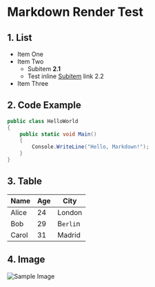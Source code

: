 # Markdown Render Test

## 1. List

- Item One
- Item Two
  - Subitem **2.1**
  - Test inline [Subitem](https://example.com) link 2.2
- Item Three

## 2. Code Example

```csharp
public class HelloWorld
{
    public static void Main()
    {
        Console.WriteLine("Hello, Markdown!");
    }
}
```

## 3. Table

| Name   | Age | City    |
| ------ | --- | ------- |
| Alice  | 24  | London  |
| Bob    | 29  | B`erli`n  |
| Carol  | 31  | Madrid  |

## 4. Image

![Sample Image](https://raw.githubusercontent.com/DearVa/Everywhere/refs/heads/main/img/banner.webp)